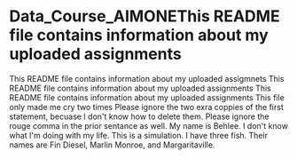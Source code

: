 # Data_Course_AIMONEThis README file contains information about my uploaded assignments
This README file contains information about my uploaded assigmnets
This README file contains information about my uploaded assignments
This README file contains information about my uploaded assignments
This file only made me cry two times
Please ignore the two exra coppies of the first statement, becuase I don't know how to delete them.
 Please ignore the rouge comma in the prior sentance as well.
My name is Behlee.
I don't know what I'm doing with my life.
This is a simulation.
I have three fish.
Their names are Fin Diesel, Marlin Monroe, and Margaritaville.
